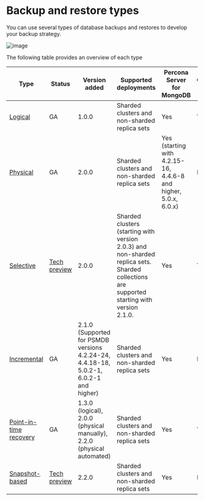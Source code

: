 # Backup and restore types

You can use several types of database backups and restores to develop your backup strategy. 

![image](../_images/backups-infographic.png)


The following table provides an overview of each type

| Type           | Status  | Version added | Supported deployments | Percona Server for MongoDB | MongoDB Community /Enterprise Edition | 
| ---------------| -------- | ------------ | ----------------------| ------------------ | ---------------------------------------|
| [Logical](logical.md)| GA      | 1.0.0         | Sharded clusters and non-sharded replica sets | Yes | Yes | 
| [Physical](physical.md) | GA      | 2.0.0         | Sharded clusters and non-sharded replica sets | Yes (starting with 4.2.15-16, 4.4.6-8 and higher, 5.0.x, 6.0.x) | No | 
| [Selective](selective-backup.md) | [Tech preview](../reference/glossary.md#technical-preview-feature)| 2.0.0         | Sharded clusters (starting with version 2.0.3) and non-sharded replica sets. Sharded collections are supported starting with version 2.1.0. | Yes | Yes | 
| [Incremental](incremental-backup.md) | GA | 2.1.0 (Supported for PSMDB versions 4.2.24-24, 4.4.18-18, 5.0.2-1, 6.0.2-1 and higher) | Sharded clusters and non-sharded replica sets | Yes  | No |  
| [Point-in-time recovery](point-in-time-recovery.md) | GA | 1.3.0 (logical), 2.0.0 (physical manually), 2.2.0 (physical automated)  | Sharded clusters and non-sharded replica sets | Yes | Yes |
| [Snapshot-based](snapshots.md) | [Tech preview](../reference/glossary.md#technical-preview-feature) | 2.2.0 | Sharded clusters and non-sharded replica sets | Yes | No | 



